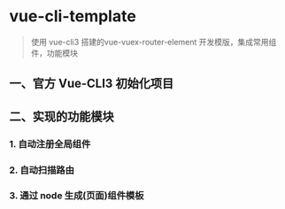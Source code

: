 # vue-cli-template
> 使用 vue-cli3 搭建的vue-vuex-router-element 开发模版，集成常用组件，功能模块

## 一、官方 Vue-CLI3 初始化项目

## 二、实现的功能模块

### 1. 自动注册全局组件
### 2. 自动扫描路由
### 3. 通过 node 生成(页面)组件模板